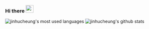 ### Hi there <img src="https://media.giphy.com/media/hvRJCLFzcasrR4ia7z/giphy.gif" width="25px">

<!--
**jinhucheung/jinhucheung** is a ✨ _special_ ✨ repository because its `README.md` (this file) appears on your GitHub profile.

Here are some ideas to get you started:

- 🔭 I’m currently working on ...
- 🌱 I’m currently learning ...
- 👯 I’m looking to collaborate on ...
- 🤔 I’m looking for help with ...
- 💬 Ask me about ...
- 📫 How to reach me: ...
- 😄 Pronouns: ...
- ⚡ Fun fact: ...
-->

![jinhucheung's most used languages](https://github-readme-stats.vercel.app/api/top-langs?username=jinhucheung&layout=compact&langs_count=8&hide_title=true&hide_border=true&bg_color=00000000&text_color=000)
![jinhucheung's github stats](https://github-readme-stats.vercel.app/api?username=jinhucheung&show_icons=true&count_private=true&hide_title=true&hide_border=true&bg_color=00000000&text_color=000)
